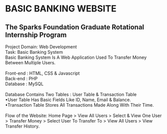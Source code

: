 # BASIC BANKING WEBSITE
## The Sparks Foundation Graduate Rotational Internship Program 
Project Domain: Web Development\
Task: Basic Banking System\
Basic Banking System Is A Web Application Used To Transfer Money Between Multiple Users. \
\
Front-end : HTML, CSS & Javascript\
Back-end : PHP\
Database : MySQL\
\
Database Contains Two Tables : User Table & Transaction Table\
•User Table Has Basic Fields Like ID, Name, Email & Balance.\
•Transaction Table Stores All Transactions Made Along With Their Time.\
\
Flow of the Website: Home Page > View All Users > Select & View One User > Transfer Money > Select User To Transfer To > View All Users > View Transfer History.
